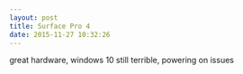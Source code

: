 ```yaml
---
layout: post
title: Surface Pro 4
date: 2015-11-27 10:32:26
---
```


great hardware, windows 10 still terrible, powering on issues
